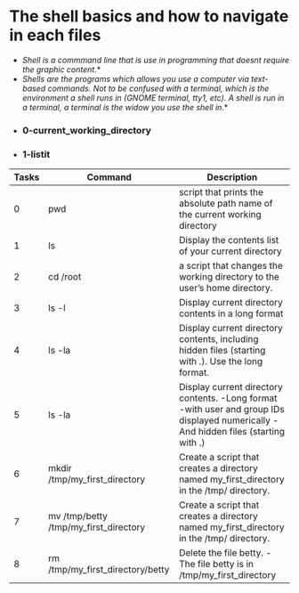 # The shell basics and how to navigate in each files
- *Shell is a commmand line that is use in programming that doesnt require the graphic content.**
- *Shells are the programs which allows you use a computer via text-based commands. Not to be confused with a terminal, which is the environment a shell runs in (GNOME terminal, tty1, etc). A shell is run in a terminal, a terminal is the widow you use the shell in.**
- ### 0-current_working_directory
- ### 1-listit

| Tasks | Command | Description |
|---|---|---|
|0|pwd|script that prints the absolute path name of the current working directory|
|1|ls|Display the contents list of your current directory|
|2|cd /root|a script that changes the working directory to the user’s home directory.|
|3|ls -l|Display current directory contents in a long format|
|4|ls -la|Display current directory contents, including hidden files (starting with .). Use the long format.|
|5|ls -la|Display current directory contents. -Long format -with user and group IDs displayed numerically -And hidden files (starting with .)|
|6| mkdir /tmp/my_first_directory|Create a script that creates a directory named my_first_directory in the /tmp/ directory.|
|7| mv /tmp/betty /tmp/my_first_directory|Create a script that creates a directory named my_first_directory in the /tmp/ directory.
|8| rm /tmp/my_first_directory/betty|Delete the file betty. -The file betty is in /tmp/my_first_directory|
